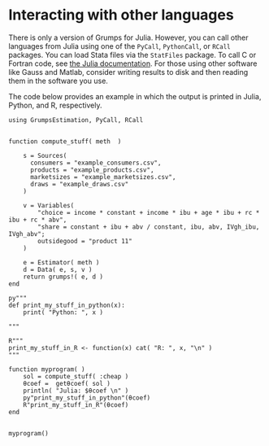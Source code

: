 # Interacting with other languages

There is only a version of Grumps for Julia.  However, you can call other languages from Julia using one of the `PyCall`, `PythonCall`, or `RCall` packages.  You can load Stata files via the `StatFiles` package.  To call C or Fortran code, see [the Julia documentation](https://docs.julialang.org/en/v1/manual/calling-c-and-fortran-code/).  For those using other software like Gauss and Matlab, consider writing results to disk and then reading them in the software you use.

The code below provides an example in which the output is printed in Julia, Python, and R, respectively.

```
using GrumpsEstimation, PyCall, RCall


function compute_stuff( meth  )

    s = Sources(                                                            
      consumers = "example_consumers.csv",
      products = "example_products.csv",
      marketsizes = "example_marketsizes.csv",
      draws = "example_draws.csv"  
    )
    
    v = Variables( 
        "choice = income * constant + income * ibu + age * ibu + rc * ibu + rc * abv",
        "share = constant + ibu + abv / constant, ibu, abv, IVgh_ibu, IVgh_abv";
        outsidegood = "product 11"                                
    )
    
    e = Estimator( meth )                                                     
    d = Data( e, s, v ) 
    return grumps!( e, d )           
end

py"""
def print_my_stuff_in_python(x):
	print( "Python: ", x )

"""

R"""
print_my_stuff_in_R <- function(x) cat( "R: ", x, "\n" ) 
"""

function myprogram( )
    sol = compute_stuff( :cheap )
    θcoef =  getθcoef( sol )
    println( "Julia: $θcoef \n" )
    py"print_my_stuff_in_python"(θcoef)
    R"print_my_stuff_in_R"(θcoef)
end


myprogram()
```



